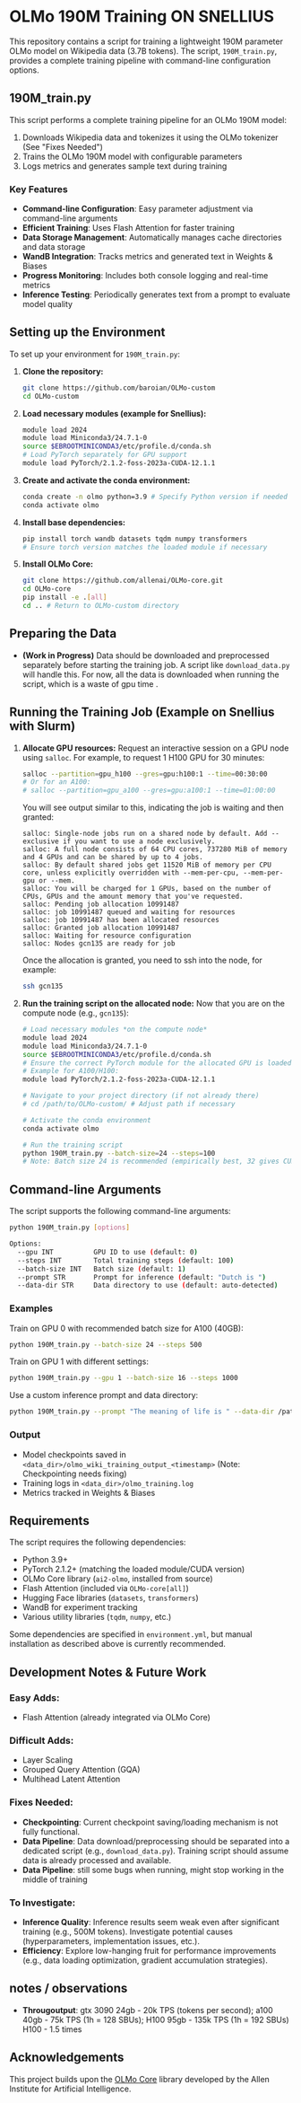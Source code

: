 # OLMo 190M Training ON SNELLIUS

This repository contains a script for training a lightweight 190M parameter OLMo model on Wikipedia data (3.7B tokens). The script, `190M_train.py`, provides a complete training pipeline with command-line configuration options.

## 190M_train.py

This script performs a complete training pipeline for an OLMo 190M model:

1.  Downloads Wikipedia data and tokenizes it using the OLMo tokenizer (See "Fixes Needed")
2.  Trains the OLMo 190M model with configurable parameters
3.  Logs metrics and generates sample text during training

### Key Features

-   **Command-line Configuration**: Easy parameter adjustment via command-line arguments
-   **Efficient Training**: Uses Flash Attention for faster training
-   **Data Storage Management**: Automatically manages cache directories and data storage
-   **WandB Integration**: Tracks metrics and generated text in Weights & Biases
-   **Progress Monitoring**: Includes both console logging and real-time metrics
-   **Inference Testing**: Periodically generates text from a prompt to evaluate model quality

## Setting up the Environment

To set up your environment for `190M_train.py`:

1.  **Clone the repository:**
    ```bash
    git clone https://github.com/baroian/OLMo-custom
    cd OLMo-custom
    ```

2.  **Load necessary modules (example for Snellius):**
    ```bash
    module load 2024
    module load Miniconda3/24.7.1-0
    source $EBROOTMINICONDA3/etc/profile.d/conda.sh
    # Load PyTorch separately for GPU support
    module load PyTorch/2.1.2-foss-2023a-CUDA-12.1.1
    ```

3.  **Create and activate the conda environment:**
    ```bash
    conda create -n olmo python=3.9 # Specify Python version if needed
    conda activate olmo
    ```

4.  **Install base dependencies:**
    ```bash
    pip install torch wandb datasets tqdm numpy transformers
    # Ensure torch version matches the loaded module if necessary
    ```

5.  **Install OLMo Core:**
    ```bash
    git clone https://github.com/allenai/OLMo-core.git
    cd OLMo-core
    pip install -e .[all]
    cd .. # Return to OLMo-custom directory
    ```

## Preparing the Data

*   **(Work in Progress)** Data should be downloaded and preprocessed separately before starting the training job. A script like `download_data.py` will handle this. For now, all the data is downloaded when running the script, which is a waste of gpu time .

## Running the Training Job (Example on Snellius with Slurm)

1.  **Allocate GPU resources:**
    Request an interactive session on a GPU node using `salloc`. For example, to request 1 H100 GPU for 30 minutes:
    ```bash
    salloc --partition=gpu_h100 --gres=gpu:h100:1 --time=00:30:00
    # Or for an A100:
    # salloc --partition=gpu_a100 --gres=gpu:a100:1 --time=01:00:00
    ```
    You will see output similar to this, indicating the job is waiting and then granted:
    ```text
    salloc: Single-node jobs run on a shared node by default. Add --exclusive if you want to use a node exclusively.
    salloc: A full node consists of 64 CPU cores, 737280 MiB of memory and 4 GPUs and can be shared by up to 4 jobs.
    salloc: By default shared jobs get 11520 MiB of memory per CPU core, unless explicitly overridden with --mem-per-cpu, --mem-per-gpu or --mem.
    salloc: You will be charged for 1 GPUs, based on the number of CPUs, GPUs and the amount memory that you've requested.
    salloc: Pending job allocation 10991487
    salloc: job 10991487 queued and waiting for resources
    salloc: job 10991487 has been allocated resources
    salloc: Granted job allocation 10991487
    salloc: Waiting for resource configuration
    salloc: Nodes gcn135 are ready for job
    ```
    Once the allocation is granted, you need to ssh into the node, for example:
    
    ```bash
    ssh gcn135
    ```


2.  **Run the training script on the allocated node:**
    Now that you are on the compute node (e.g., `gcn135`):
    ```bash
    # Load necessary modules *on the compute node*
    module load 2024
    module load Miniconda3/24.7.1-0
    source $EBROOTMINICONDA3/etc/profile.d/conda.sh
    # Ensure the correct PyTorch module for the allocated GPU is loaded
    # Example for A100/H100:
    module load PyTorch/2.1.2-foss-2023a-CUDA-12.1.1

    # Navigate to your project directory (if not already there)
    # cd /path/to/OLMo-custom/ # Adjust path if necessary

    # Activate the conda environment
    conda activate olmo

    # Run the training script
    python 190M_train.py --batch-size=24 --steps=100
    # Note: Batch size 24 is recommended (empirically best, 32 gives CUDA out of memory) for a 40GB A100 GPU. Adjust accordingly for H100 or other GPUs.
    ```

## Command-line Arguments

The script supports the following command-line arguments:

```bash
python 190M_train.py [options]

Options:
  --gpu INT          GPU ID to use (default: 0)
  --steps INT        Total training steps (default: 100)
  --batch-size INT   Batch size (default: 1)
  --prompt STR       Prompt for inference (default: "Dutch is ")
  --data-dir STR     Data directory to use (default: auto-detected)
```

### Examples

Train on GPU 0 with recommended batch size for A100 (40GB):
```bash
python 190M_train.py --batch-size 24 --steps 500
```

Train on GPU 1 with different settings:
```bash
python 190M_train.py --gpu 1 --batch-size 16 --steps 1000
```

Use a custom inference prompt and data directory:
```bash
python 190M_train.py --prompt "The meaning of life is " --data-dir /path/to/data
```

### Output

-   Model checkpoints saved in `<data_dir>/olmo_wiki_training_output_<timestamp>` (Note: Checkpointing needs fixing)
-   Training logs in `<data_dir>/olmo_training.log`
-   Metrics tracked in Weights & Biases

## Requirements

The script requires the following dependencies:

-   Python 3.9+
-   PyTorch 2.1.2+ (matching the loaded module/CUDA version)
-   OLMo Core library (`ai2-olmo`, installed from source)
-   Flash Attention (included via `OLMo-core[all]`)
-   Hugging Face libraries (`datasets`, `transformers`)
-   WandB for experiment tracking
-   Various utility libraries (`tqdm`, `numpy`, etc.)

Some dependencies are specified in `environment.yml`, but manual installation as described above is currently recommended.

## Development Notes & Future Work

### Easy Adds:
-   Flash Attention (already integrated via OLMo Core)

### Difficult Adds:
-   Layer Scaling
-   Grouped Query Attention (GQA)
-   Multihead Latent Attention

### Fixes Needed:
-   **Checkpointing**: Current checkpoint saving/loading mechanism is not fully functional.
-   **Data Pipeline**: Data download/preprocessing should be separated into a dedicated script (e.g., `download_data.py`). Training script should assume data is already processed and available.
- **Data Pipeline**: still some bugs when running, might stop working in the middle of training

### To Investigate:
-   **Inference Quality**: Inference results seem weak even after significant training (e.g., 500M tokens). Investigate potential causes (hyperparameters, implementation issues, etc.).
-   **Efficiency**: Explore low-hanging fruit for performance improvements (e.g., data loading optimization, gradient accumulation strategies).


## notes / observations

- **Througoutput**:  gtx 3090 24gb - 20k TPS (tokens per second);  a100 40gb - 75k TPS (1h = 128 SBUs); H100 95gb - 135k TPS (1h = 192 SBUs)
H100 - 1.5 times 


## Acknowledgements

This project builds upon the [OLMo Core](https://github.com/allenai/OLMo-core) library developed by the Allen Institute for Artificial Intelligence.
